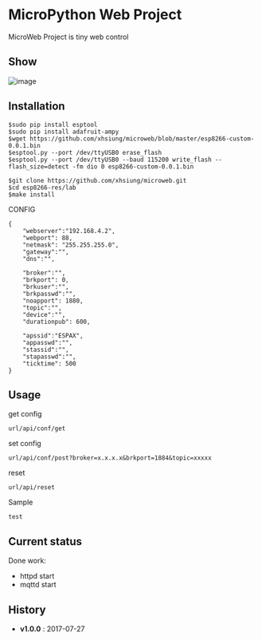 # MicroPython Web Project

MicroWeb Project is tiny web control 

## Show
![image](https://)

## Installation
```install
$sudo pip install esptool
$sudo pip install adafruit-ampy
$wget https://github.com/xhsiung/microweb/blob/master/esp8266-custom-0.0.1.bin
$esptool.py --port /dev/ttyUSB0 erase_flash
$esptool.py --port /dev/ttyUSB0 --baud 115200 write_flash --flash_size=detect -fm dio 0 esp8266-custom-0.0.1.bin

$git clone https://github.com/xhsiung/microweb.git
$cd esp8266-res/lab
$make install
```

CONFIG
```config
{
    "webserver":"192.168.4.2",
    "webport": 88,
    "netmask": "255.255.255.0",
    "gateway":"",
    "dns":"",

    "broker":"",
    "brkport": 0,
    "brkuser":"",
    "brkpasswd":"",
    "noapport": 1880,
    "topic":"",
    "device":"",
    "durationpub": 600,

    "apssid":"ESPAX",
    "appasswd":"",
    "stassid":"",
    "stapasswd":"",
    "ticktime": 500
}
```

## Usage

get config
```info
url/api/conf/get

```

set config 
```
url/api/conf/post?broker=x.x.x.x&brkport=1884&topic=xxxxx

```


reset
```
url/api/reset
```

Sample
```
test
```

## Current status

Done  work:
* httpd start
* mqttd start

## History

* **v1.0.0** : 2017-07-27
